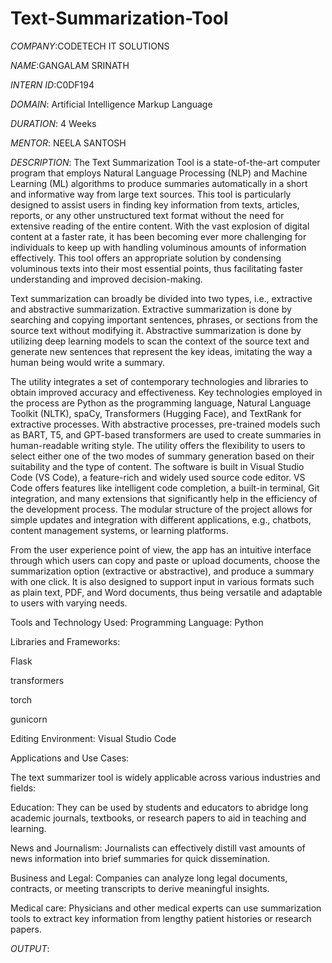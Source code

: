 # Text-Summarization-Tool
*COMPANY*:CODETECH IT SOLUTIONS

*NAME*:GANGALAM SRINATH

*INTERN ID*:C0DF194

*DOMAIN*: Artificial Intelligence Markup Language

*DURATION*: 4 Weeks

*MENTOR*: NEELA SANTOSH

*DESCRIPTION*:
The Text Summarization Tool is a state-of-the-art computer program that employs Natural Language Processing (NLP) and Machine Learning (ML) algorithms to produce summaries automatically in a short and informative way from large text sources. This tool is particularly designed to assist users in finding key information from texts, articles, reports, or any other unstructured text format without the need for extensive reading of the entire content. With the vast explosion of digital content at a faster rate, it has been becoming ever more challenging for individuals to keep up with handling voluminous amounts of information effectively. This tool offers an appropriate solution by condensing voluminous texts into their most essential points, thus facilitating faster understanding and improved decision-making.

Text summarization can broadly be divided into two types, i.e., extractive and abstractive summarization. Extractive summarization is done by searching and copying important sentences, phrases, or sections from the source text without modifying it. Abstractive summarization is done by utilizing deep learning models to scan the context of the source text and generate new sentences that represent the key ideas, imitating the way a human being would write a summary.

The utility integrates a set of contemporary technologies and libraries to obtain improved accuracy and effectiveness. Key technologies employed in the process are Python as the programming language, Natural Language Toolkit (NLTK), spaCy, Transformers (Hugging Face), and TextRank for extractive processes. With abstractive processes, pre-trained models such as BART, T5, and GPT-based transformers are used to create summaries in human-readable writing style. The utility offers the flexibility to users to select either one of the two modes of summary generation based on their suitability and the type of content.
The software is built in Visual Studio Code (VS Code), a feature-rich and widely used source code editor. VS Code offers features like intelligent code completion, a built-in terminal, Git integration, and many extensions that significantly help in the efficiency of the development process. The modular structure of the project allows for simple updates and integration with different applications, e.g., chatbots, content management systems, or learning platforms.

From the user experience point of view, the app has an intuitive interface through which users can copy and paste or upload documents, choose the summarization option (extractive or abstractive), and produce a summary with one click. It is also designed to support input in various formats such as plain text, PDF, and Word documents, thus being versatile and adaptable to users with varying needs.

Tools and Technology Used: Programming Language: Python

Libraries and Frameworks:

Flask

transformers

torch

gunicorn

Editing Environment: Visual Studio Code

Applications and Use Cases:

The text summarizer tool is widely applicable across various industries and fields:

Education: They can be used by students and educators to abridge long academic journals, textbooks, or research papers to aid in teaching and learning.

News and Journalism: Journalists can effectively distill vast amounts of news information into brief summaries for quick dissemination.

Business and Legal: Companies can analyze long legal documents, contracts, or meeting transcripts to derive meaningful insights.

Medical care: Physicians and other medical experts can use summarization tools to extract key information from lengthy patient histories or research papers.

*OUTPUT*:

